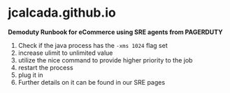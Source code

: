 # jcalcada.github.io
**Demoduty Runbook for eCommerce using SRE agents from PAGERDUTY**

1. Check if the java process has the `-xms 1024` flag set
2. increase ulimit to unlimited value
3. utilize the nice command to provide higher priority to the job
4. restart the process
5. plug it in
6. Further details on it can be found in our SRE pages
